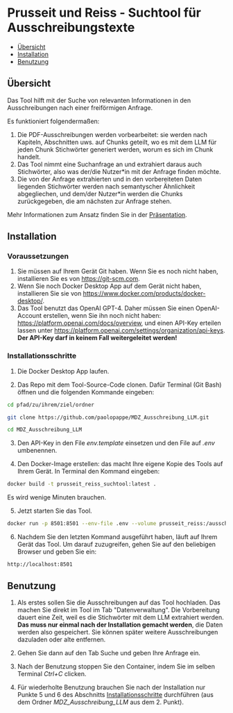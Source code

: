 # Prusseit und Reiss - Suchtool für Ausschreibungstexte

* [Übersicht](#übersicht)
* [Installation](#installation)
* [Benutzung](#benutzung)


## Übersicht

Das Tool hilft mit der Suche von relevanten Informationen in den Ausschreibungen nach einer freiförmigen Anfrage.

Es funktioniert folgendermaßen:

1. Die PDF-Ausschreibungen werden vorbearbeitet: sie werden nach Kapiteln, Abschnitten uws. auf Chunks geteilt, wo es mit dem LLM für jeden Chunk Stichwörter generiert werden, worum es sich im Chunk handelt.
2. Das Tool nimmt eine Suchanfrage an und extrahiert daraus auch Stichwörter, also was der/die Nutzer*in mit der Anfrage finden möchte.
3. Die von der Anfrage extrahierten und in den vorbereiteten Daten liegenden Stichwörter werden nach semantyscher Ähnlichkeit abgegliechen, und dem/der Nutzer*in werden die Chunks zurückgegeben, die am nächsten zur Anfrage stehen.

Mehr Informationen zum Ansatz finden Sie in der [Präsentation](./Prusseit_u_Reiss_aktueller_Stand.pptx).


## Installation

### Voraussetzungen

1. Sie müssen auf Ihrem Gerät Git haben. Wenn Sie es noch nicht haben, installieren Sie es von https://git-scm.com.
1. Wenn Sie noch Docker Desktop App auf dem Gerät nicht haben, installieren Sie sie von https://www.docker.com/products/docker-desktop/.
2. Das Tool benutzt das OpenAI GPT-4. Daher müssen Sie einen OpenAI-Account erstellen, wenn Sie ihn noch nicht haben: https://platform.openai.com/docs/overview, und einen API-Key erteilen lassen unter https://platform.openai.com/settings/organization/api-keys. **Der API-Key darf in keinem Fall weitergeleitet werden!**


### Installationsschritte

1. Die Docker Desktop App laufen.

2. Das Repo mit dem Tool-Source-Code clonen. Dafür Terminal (Git Bash) öffnen und die folgenden Kommande eingeben:

```bash
cd pfad/zu/ihrem/ziel/ordner

git clone https://github.com/paolopappe/MDZ_Ausschreibung_LLM.git

cd MDZ_Ausschreibung_LLM
```

3. Den API-Key in den File _env.template_ einsetzen und den File auf _.env_ umbenennen.

4. Den Docker-Image erstellen: das macht Ihre eigene Kopie des Tools auf Ihrem Gerät. In Terminal den Kommand eingeben:

```bash
docker build -t prusseit_reiss_suchtool:latest . 
```

Es wird wenige Minuten brauchen.

5. Jetzt starten Sie das Tool.

```bash
docker run -p 8501:8501 --env-file .env --volume prusseit_reiss:/ausschreibungen_storage prusseit_reiss_suchtool:latest
```

6. Nachdem Sie den letzten Kommand ausgeführt haben, läuft auf Ihrem Gerät das Tool. Um darauf zuzugreifen, gehen Sie auf den beliebigen Browser und geben Sie ein:

```text
http://localhost:8501
```


## Benutzung

1. Als erstes sollen Sie die Ausschreibungen auf das Tool hochladen. Das machen Sie direkt im Tool im Tab "Datenverwaltung". Die Vorbereitung dauert eine Zeit, weil es die Stichwörter mit dem LLM extrahiert werden. **Das muss nur einmal nach der Installation gemacht werden**, die Daten werden also gespeichert. Sie können später weitere Ausschreibungen dazuladen oder alte entfernen.

2. Gehen Sie dann auf den Tab Suche und geben Ihre Anfrage ein.

3. Nach der Benutzung stoppen Sie den Container, indem Sie im selben Terminal _Ctrl+C_ clicken.

4. Für wiederholte Benutzung brauchen Sie nach der Installation nur Punkte 5 und 6 des Abschnitts [Installationsschritte](#installationsschritte) durchführen (aus dem Ordner _MDZ_Ausschreibung_LLM_ aus dem 2. Punkt).